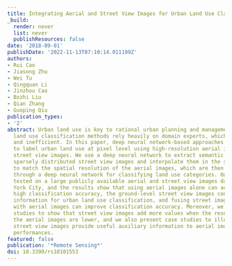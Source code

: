 ```yaml
---
title: Integrating Aerial and Street View Images for Urban Land Use Classification
_build:
  render: never
  list: never
  publishResources: false
date: '2018-09-01'
publishDate: '2022-11-13T07:10:14.011199Z'
authors:
- Rui Cao
- Jiasong Zhu
- Wei Tu
- Qingquan Li
- Jinzhou Cao
- Bozhi Liu
- Qian Zhang
- Guoping Qiu
publication_types:
- '2'
abstract: Urban land use is key to rational urban planning and management. Traditional
  land use classification methods rely heavily on domain experts, which is both expensive
  and inefficient. In this paper, deep neural network-based approaches are presented
  to label urban land use at pixel level using high-resolution aerial images and ground-level
  street view images. We use a deep neural network to extract semantic features from
  sparsely distributed street view images and interpolate them in the spatial domain
  to match the spatial resolution of the aerial images, which are then fused together
  through a deep neural network for classifying land use categories. Our methods are
  tested on a large publicly available aerial and street view images dataset of New
  York City, and the results show that using aerial images alone can achieve relatively
  high classification accuracy, the ground-level street view images contain useful
  information for urban land use classification, and fusing street image features
  with aerial images can improve classification accuracy. Moreover, we present experimental
  studies to show that street view images add more values when the resolutions of
  the aerial images are lower, and we also present case studies to illustrate how
  street view images provide useful auxiliary information to aerial images to boost
  performances.
featured: false
publication: '*Remote Sensing*'
doi: 10.3390/rs10101553
---
```


